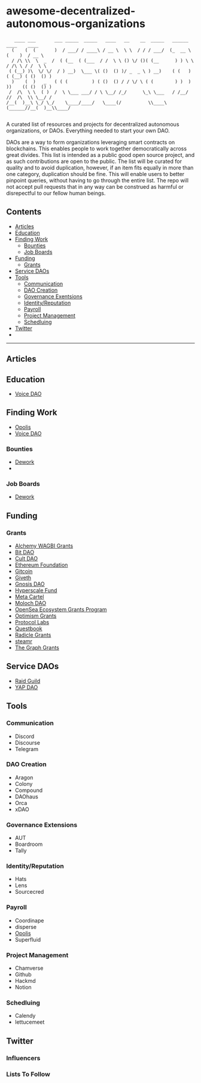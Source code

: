 # awesome-decentralized-autonomous-organizations

```
   ____ ___       ___ _____  _____   ____   __    __  _____   ______    ____    ____    
  (    (  (       )  / ___/ / ____\ / __ \  \ \  / / / ___/  (_  __ \  (    )  / __ \   
  / /\ \\  \  _  /  ( (__  ( (___  / /  \ \ () \/ ()( (__      ) ) \ \ / /\ \ / /  \ \  
 ( (__) )\  \/ \/  / ) __)  \___ \( ()  () )/ _  _ \ ) __)    ( (   ) ( (__) ( ()  () ) 
  )    (  )   _   ( ( (         ) ( ()  () / / \/ \ ( (        ) )  ) ))    (( ()  () ) 
 /  /\  \ \  ( )  /  \ \___ ___/ / \ \__/ /_/      \_\ \___   / /__/ //  /\  \\ \__/ /  
/__(  )__\ \_/ \_/    \____/____/   \____(/          \\____\ (______//__(  )__\\____/   
                                                                                        
```

A curated list of resources and projects for decentralized autonomous organizations, or DAOs. Everything needed to start your own DAO.

DAOs are a way to form organizations leveraging smart contracts on blockchains. This enables people to work together democratically across great divides.
This list is intended as a public good open source project, and as such contributions are open to the public. The list will be curated for quality and to avoid duplication, however, if an item fits equally in more than one category, duplication should be fine. This will enable users to better pinpoint queries, without having to go through the entire list. The repo will not accept pull requests that in any way can be construed as harmful or disrepectful to our fellow human beings.

## Contents

- [Articles](https://github.com/boilerrat/awesome-decentralized-autonomous-organizations#articles)
- [Education](https://github.com/boilerrat/awesome-decentralized-autonomous-organizations#education) 
- [Finding Work](https://github.com/boilerrat/awesome-decentralized-autonomous-organizations#finding-work)
  - [Bounties](https://github.com/boilerrat/awesome-decentralized-autonomous-organizations#bounties)
  - [Job Boards](https://github.com/boilerrat/awesome-decentralized-autonomous-organizations#job-boards)
- [Funding](https://github.com/boilerrat/awesome-decentralized-autonomous-organizations#funding)
  - [Grants](https://github.com/boilerrat/awesome-decentralized-autonomous-organizations#grants) 
- [Service DAOs](https://github.com/boilerrat/awesome-decentralized-autonomous-organizations#service-daos)
- [Tools](https://github.com/boilerrat/awesome-decentralized-autonomous-organizations#tools)
  - [Communication](https://github.com/boilerrat/awesome-decentralized-autonomous-organizations#communication)
  - [DAO Creation](https://github.com/boilerrat/awesome-decentralized-autonomous-organizations#dao-creation)
  - [Governance Exentsions](https://github.com/boilerrat/awesome-decentralized-autonomous-organizations#governance-extensions)
  - [Identity/Reputation](https://github.com/boilerrat/awesome-decentralized-autonomous-organizations#identityreputation)
  - [Payroll](https://github.com/boilerrat/awesome-decentralized-autonomous-organizations#payroll)
  - [Project Management](https://github.com/boilerrat/awesome-decentralized-autonomous-organizations#project-management)
  - [Schedluing](https://github.com/boilerrat/awesome-decentralized-autonomous-organizations#project-management)
- [Twitter](https://github.com/boilerrat/awesome-decentralized-autonomous-organizations#twitter) 
- 

---

## Articles


## Education

- [Voice DAO](https://www.voicedao.fun/)

## Finding Work

- [Opolis](https://opolis.co/)
- [Voice DAO](https://www.voicedao.fun/)

### Bounties

- [Dework](https://dework.xyz/)
- 
### Job Boards

- [Dework](https://dework.xyz/)

## Funding

### Grants

- [Alchemy WAGBI Grants](https://www.alchemy.com/developer-grant-program)
- [Bit DAO](https://www.bitdao.io/)
- [Cult DAO](https://cultdao.io/)
- [Ethereum Foundation](https://ethereum.org/en/community/grants/)
- [Gitcoin](https://gitcoin.co/)
- [Giveth](https://giveth.io/)
- [Gnosis DAO](https://forum.gnosis.io/t/readme-gnosisdao-governance-process/736)
- [Hyperscale Fund](https://www.hyperscalefund.com/)
- [Meta Cartel](https://www.metacartel.org/grants)
- [Moloch DAO](https://molochdao.com/)
- [OpenSea Ecosystem Grants Program](https://airtable.com/shrC6zgCb3lZo51as)
- [Optimism Grants](https://gov.optimism.io/c/proposals/38)
- [Protocol Labs](https://protocol.ai/)
- [Questbook](https://t.co/f7O4zCHFqc)
- [Radicle Grants](https://radicle.mirror.xyz/7RDTvdxABVndpZge9VT09Ku5JXD8lCCCpLRRZaVrtJU)
- [steamr](https://streamr.network/fund/)
- [The Graph Grants](https://www.notion.so/The-Graph-Foundation-e822e66d7b614fdd899a647f5db51a68)


## Service DAOs

- [Raid Guild](https://www.raidguild.org/)
- [YAP DAO](https://www.yapdao.xyz/)

## Tools

### Communication

- Discord
- Discourse
- Telegram


### DAO Creation

- Aragon
- Colony
- Compound
- DAOhaus
- Orca
- xDAO

### Governance Extensions

- AUT
- Boardroom
- Tally

### Identity/Reputation

- Hats
- Lens
- Sourcecred

### Payroll

- Coordinape
- disperse
- [Opolis](https://opolis.co/)
- Superfluid

### Project Management

- Chamverse
- Github
- Hackmd
- Notion

### Schedluing

- Calendy
- lettucemeet

## Twitter

### Influencers

### Lists To Follow



